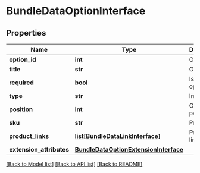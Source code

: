 # BundleDataOptionInterface

## Properties
Name | Type | Description | Notes
------------ | ------------- | ------------- | -------------
**option_id** | **int** | Option id | [optional] 
**title** | **str** | Option title | [optional] 
**required** | **bool** | Is required option | [optional] 
**type** | **str** | Input type | [optional] 
**position** | **int** | Option position | [optional] 
**sku** | **str** | Product sku | [optional] 
**product_links** | [**list[BundleDataLinkInterface]**](BundleDataLinkInterface.md) | Product links | [optional] 
**extension_attributes** | [**BundleDataOptionExtensionInterface**](BundleDataOptionExtensionInterface.md) |  | [optional] 

[[Back to Model list]](../README.md#documentation-for-models) [[Back to API list]](../README.md#documentation-for-api-endpoints) [[Back to README]](../README.md)


